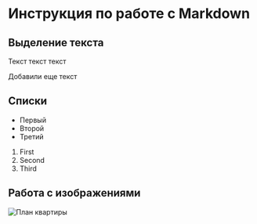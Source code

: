 # Инструкция по работе с Markdown

## Выделение текста
Текст текст текст 

Добавили еще текст 
## Списки
 
* Первый
* Второй
* Третий

1. First
2. Second
3. Third

## Работа с изображениями
![План квартиры](plan.jpg)
